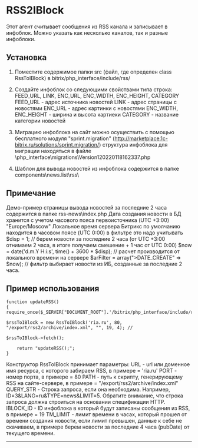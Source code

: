 RSS2IBlock
==========
Этот агент считывает сообщения из RSS канала и записывает в инфоблок. Можно указать как несколько каналов, так и разные инфоблоки.

Установка
---------

1. Поместите содержимое папки src (файл, где определен class RssToIBlock) в bitrix/php_interface/include/rss/

2. Создайте инфоблок со следующими свойствами типа строка: FEED_URL, LINK, ENC_URL, ENC_WIDTH, ENC_HEIGHT, CATEGORY
	FEED_URL -  адрес источника новостей
	LINK - адрес страницы с новостями
	ENC_URL - адрес картинки с новостями
	ENC_WIDTH, ENC_HEIGHT - ширина и высота картиеки
	CATEGORY - название категории новостей

3. Миграцию инфоблока на сайт можно осуществить с помощью бесплатного модуля "sprint.migration" (http://marketplace.1c-bitrix.ru/solutions/sprint.migration/)
структура инфоблока для миграции находяться в файле \php_interface\migrations\Version120220118162337.php

4. Шаблон для вывода новостей из инфоблока содержится в папке components\news.list\rss\

Примечание
-------------
Демо-пример страницы вывода новостей за последние 2 часа содержится в папке rss-news\index.php
Дата создания новости в БД хранится с учетом часового пояса первоисточника (UTC +3:00) "Europe/Moscow"
Локальное время сервера Битрикс по умолчанию находится в часовом поясе (UTC 0:00)
в фильтре это надо учитывать
$disp = 1; // берем новости за последние 2 часа (от UTC +3:00 отнимаем 2 часа, в итоге получаем смешение + 1 час от UTC 0:00)
$now  = date('d.m.Y H:i:s', time() + 3600 * $disp); // расчет производится от локального времени на сервере
$arFilter = array(">DATE_CREATE" => $now); // фильтр выбирает новости из ИБ, созданные за последние 2 часа. 

Пример использования
-------------

    function updateRSS()
    {               
	require_once($_SERVER["DOCUMENT_ROOT"].'/bitrix/php_interface/include/rss/RssToIBlock.php');

	$rssToIBlock = new RssToIBlock('ria.ru', 80, "/export/rss2/archive/index.xml", "", 19, 4); // 

	$rssToIBlock->fetch();
                
        return "updateRSS();";
    }


Конструктор RssToIBlock принимает параметры:
URL - url или доменное имя ресурса, с которого забираем RSS, в примере = 'ria.ru'
PORT - номер порта, в примере = 80
PATH - путь к скрипту, генерирующему RSS на сайте-сервере, в примере =  "/export/rss2/archive/index.xml"
QUERY_STR - Строка запроса, если она необходима. Например, ID=3&LANG=ru&TYPE=news&LIMIT=5. Обратите внимание, что строка запроса должна строиться на основании спецификации HTTP.
IBLOCK_ID - ID инфоблока в который будут записаны сообщения из RSS, в примере = 19
TM_LIMIT - лимит времени в часах, который прошел от времени создания новости, если лимит превышен, данные к себе не скачиваем, в примере берем новости за последние 4 часа (pubDate) от текущего времени.

-----------
